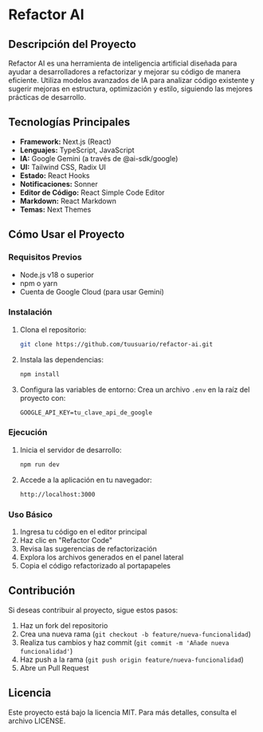 # Refactor AI

## Descripción del Proyecto

Refactor AI es una herramienta de inteligencia artificial diseñada para ayudar a desarrolladores a refactorizar y mejorar su código de manera eficiente. Utiliza modelos avanzados de IA para analizar código existente y sugerir mejoras en estructura, optimización y estilo, siguiendo las mejores prácticas de desarrollo.

## Tecnologías Principales

- **Framework:** Next.js (React)
- **Lenguajes:** TypeScript, JavaScript
- **IA:** Google Gemini (a través de @ai-sdk/google)
- **UI:** Tailwind CSS, Radix UI
- **Estado:** React Hooks
- **Notificaciones:** Sonner
- **Editor de Código:** React Simple Code Editor
- **Markdown:** React Markdown
- **Temas:** Next Themes

## Cómo Usar el Proyecto

### Requisitos Previos

- Node.js v18 o superior
- npm o yarn
- Cuenta de Google Cloud (para usar Gemini)

### Instalación

1. Clona el repositorio:

   ```bash
   git clone https://github.com/tuusuario/refactor-ai.git
   ```

2. Instala las dependencias:

   ```bash
   npm install
   ```

3. Configura las variables de entorno:
   Crea un archivo `.env` en la raíz del proyecto con:
   ```
   GOOGLE_API_KEY=tu_clave_api_de_google
   ```

### Ejecución

1. Inicia el servidor de desarrollo:

   ```bash
   npm run dev
   ```

2. Accede a la aplicación en tu navegador:
   ```
   http://localhost:3000
   ```

### Uso Básico

1. Ingresa tu código en el editor principal
2. Haz clic en "Refactor Code"
3. Revisa las sugerencias de refactorización
4. Explora los archivos generados en el panel lateral
5. Copia el código refactorizado al portapapeles

## Contribución

Si deseas contribuir al proyecto, sigue estos pasos:

1. Haz un fork del repositorio
2. Crea una nueva rama (`git checkout -b feature/nueva-funcionalidad`)
3. Realiza tus cambios y haz commit (`git commit -m 'Añade nueva funcionalidad'`)
4. Haz push a la rama (`git push origin feature/nueva-funcionalidad`)
5. Abre un Pull Request

## Licencia

Este proyecto está bajo la licencia MIT. Para más detalles, consulta el archivo LICENSE.
